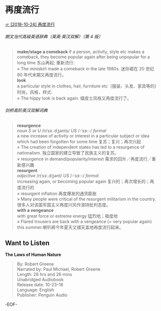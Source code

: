 # 再度流行  
[☞ [2018-10-24] 再度流行 ](https://mp.weixin.qq.com/s/cVB3Vu8vzpdkwSG6TBz66Q)    
  
###### 朗文当代高级英语辞典（英英·英汉双解）（第 4 版）  
>**make/stage a comeback** if a person, activity, style etc makes a comeback, they become popular again after being unpopular for a long time 东山再起; 重新流行:  
» The miniskirt made a comeback in the late 1980s. 迷你裙在 20 世纪 80 年代末期又再度流行。  
**look**  
a particular style in clothes, hair, furniture etc〔服装、头发、家具等的〕时尚，风格，样式:  
» The hippy look is back again. 嬉皮士风格又再度流行了。  
  
###### 剑桥高阶英汉双解词典  
>**resurgence**  
*noun S or U* /rɪˈsɜː.dʒənts/ *US*  /-ˈsɝː-/ *formal*  
a new increase of activity or interest in a particular subject or idea which had been forgotten for some time 复苏；复兴；再次兴起  
» The creation of independent states has led to a resurgence of nationalism. 独立国家的建立导致了民族主义的复苏。  
» resurgence in demand/popularity/interest 需求的回升／再度流行／重新感兴趣  
**resurgent**  
*adjective* /rɪˈsɜː.dʒənt/ *US*  /-ˈsɝː-/ *formal*  
increasing again, or becoming popular again 复兴的；再次增长的；再度流行的  
» resurgent inflation 再度爆发的通货膨胀  
» Many people were critical of the resurgent militarism in the country. 很多人对该国军国主义再度兴风作浪持批判态度。  
**with a vengeance**  
with great force or extreme energy 猛烈地；极度地  
» Flared trousers are back with a vengeance (= very popular again) this summer.喇叭裤今年夏天又铺天盖地再度流行起来。  
  
  
## Want to Listen  
**The Laws of Human Nature**  
>By: Robert Greene  
Narrated by: Paul Michael, Robert Greene  
Length: 28 hrs and 26 mins  
Unabridged Audiobook  
Release date: 10-23-18  
Language: English  
Publisher: Penguin Audio  
  
-EOF-  
